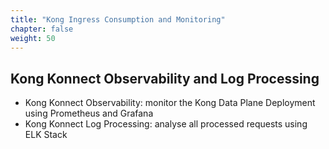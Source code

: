 ```yaml
---
title: "Kong Ingress Consumption and Monitoring"
chapter: false
weight: 50
---
```


## Kong Konnect Observability and Log Processing

* Kong Konnect Observability: monitor the Kong Data Plane Deployment using Prometheus and Grafana
* Kong Konnect Log Processing: analyse all processed requests using ELK Stack

